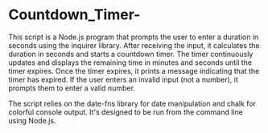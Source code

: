 # Countdown_Timer-
This script is a Node.js program that prompts the user to enter a duration in seconds using the inquirer library. After receiving the input, it calculates the duration in seconds and starts a countdown timer. The timer continuously updates and displays the remaining time in minutes and seconds until the timer expires. Once the timer expires, it prints a message indicating that the timer has expired. If the user enters an invalid input (not a number), it prompts them to enter a valid number.

The script relies on the date-fns library for date manipulation and chalk for colorful console output. It's designed to be run from the command line using Node.js.
